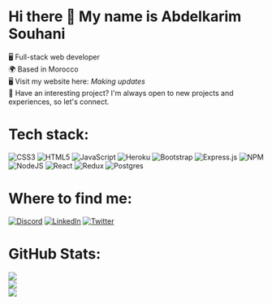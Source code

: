 # Hi there 👋 My name is Abdelkarim Souhani

🖥️ Full-stack web developer<br>
🌍 Based in Morocco<br>
🖥️ Visit my website here: *Making updates*<br>
🤝 Have an interesting project? I'm always open to new projects and experiences, so let's connect.
            
# Tech stack:
![CSS3](https://img.shields.io/badge/css3-%231572B6.svg?style=for-the-badge&logo=css3&logoColor=white) ![HTML5](https://img.shields.io/badge/html5-%23E34F26.svg?style=for-the-badge&logo=html5&logoColor=white) ![JavaScript](https://img.shields.io/badge/javascript-%23323330.svg?style=for-the-badge&logo=javascript&logoColor=%23F7DF1E) ![Heroku](https://img.shields.io/badge/heroku-%23430098.svg?style=for-the-badge&logo=heroku&logoColor=white) ![Bootstrap](https://img.shields.io/badge/bootstrap-%23563D7C.svg?style=for-the-badge&logo=bootstrap&logoColor=white) ![Express.js](https://img.shields.io/badge/express.js-%23404d59.svg?style=for-the-badge&logo=express&logoColor=%2361DAFB) ![NPM](https://img.shields.io/badge/NPM-%23000000.svg?style=for-the-badge&logo=npm&logoColor=white) ![NodeJS](https://img.shields.io/badge/node.js-6DA55F?style=for-the-badge&logo=node.js&logoColor=white) ![React](https://img.shields.io/badge/react-%2320232a.svg?style=for-the-badge&logo=react&logoColor=%2361DAFB) ![Redux](https://img.shields.io/badge/redux-%23593d88.svg?style=for-the-badge&logo=redux&logoColor=white) ![Postgres](https://img.shields.io/badge/postgres-%23316192.svg?style=for-the-badge&logo=postgresql&logoColor=white)
# Where to find me:
[![Discord](https://img.shields.io/badge/Discord-%237289DA.svg?logo=discord&logoColor=white)](https://discord.gg/souhani) [![LinkedIn](https://img.shields.io/badge/LinkedIn-%230077B5.svg?logo=linkedin&logoColor=white)](https://linkedin.com/in/souhani) [![Twitter](https://img.shields.io/badge/Twitter-%231DA1F2.svg?logo=Twitter&logoColor=white)](https://twitter.com/souhani) 
# GitHub Stats:
![](https://github-readme-stats.vercel.app/api?username=Souhani&theme=dark&hide_border=false&include_all_commits=false&count_private=false)<br/>
![](https://github-readme-streak-stats.herokuapp.com/?user=Souhani&theme=dark&hide_border=false)<br/>
![](https://github-readme-stats.vercel.app/api/top-langs/?username=Souhani&theme=dark&hide_border=false&include_all_commits=false&count_private=false&layout=compact)
